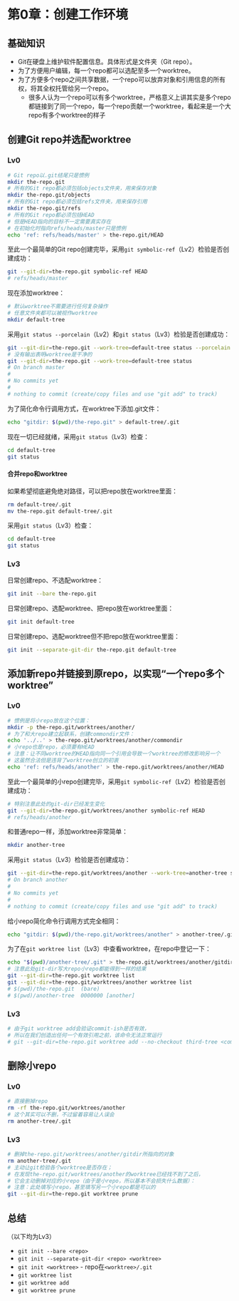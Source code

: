 # 第0章：创建工作环境

## 基础知识

- Git在硬盘上维护软件配置信息。具体形式是文件夹（Git repo）。
- 为了方便用户编辑，每一个repo都可以选配至多一个worktree。
- 为了方便多个repo之间共享数据，一个repo可以放弃对象和引用信息的所有权，将其全权托管给另一个repo。
  - 很多人认为一个repo可以有多个worktree，严格意义上讲其实是多个repo都链接到了同一个repo，每一个repo贡献一个worktree，看起来是一个大repo有多个worktree的样子

## 创建Git repo并选配worktree

### Lv0

```bash
# Git repo以.git结尾只是惯例
mkdir the-repo.git
# 所有的Git repo都必须包括objects文件夹，用来保存对象
mkdir the-repo.git/objects
# 所有的Git repo都必须包括refs文件夹，用来保存引用
mkdir the-repo.git/refs
# 所有的Git repo都必须包括HEAD
# 但是HEAD指向的目标不一定需要真实存在
# 在初始化时指向refs/heads/master只是惯例
echo 'ref: refs/heads/master' > the-repo.git/HEAD
```

至此一个最简单的Git repo创建完毕，采用`git symbolic-ref`（Lv2）检验是否创建成功：
```bash
git --git-dir=the-repo.git symbolic-ref HEAD
# refs/heads/master
```

现在添加worktree：
```bash
# 默认worktree不需要进行任何复杂操作
# 任意文件夹都可以被视作worktree
mkdir default-tree
```

采用`git status --porcelain`（Lv2）和`git status`（Lv3）检验是否创建成功：
```bash
git --git-dir=the-repo.git --work-tree=default-tree status --porcelain
# 没有输出表明worktree是干净的
git --git-dir=the-repo.git --work-tree=default-tree status
# On branch master
#
# No commits yet
#
# nothing to commit (create/copy files and use "git add" to track)
```

为了简化命令行调用方式，在worktree下添加.git文件：
```bash
echo "gitdir: $(pwd)/the-repo.git" > default-tree/.git
```

现在一切已经就绪，采用`git status`（Lv3）检查：
```bash
cd default-tree
git status
```

#### 合并repo和worktree

如果希望彻底避免绝对路径，可以把repo放在worktree里面：
```bash
rm default-tree/.git
mv the-repo.git default-tree/.git
```

采用`git status`（Lv3）检查：
```bash
cd default-tree
git status
```

### Lv3

日常创建repo、不选配worktree：
```bash
git init --bare the-repo.git
```

日常创建repo、选配worktree、把repo放在worktree里面：
```bash
git init default-tree
```

日常创建repo、选配worktree但不把repo放在worktree里面：
```bash
git init --separate-git-dir the-repo.git default-tree
```

## 添加新repo并链接到原repo，以实现“一个repo多个worktree”

### Lv0

```bash
# 惯例是将小repo放在这个位置：
mkdir -p the-repo.git/worktrees/another/
# 为了和大repo建立起联系，创建commondir文件：
echo '../..' > the-repo.git/worktrees/another/commondir
# 小repo也是repo，必须要有HEAD
# 注意：让不同worktree的HEAD指向同一个引用会导致一个worktree的修改影响另一个
# 这虽然合法但是违背了worktree创立的初衷
echo 'ref: refs/heads/another' > the-repo.git/worktrees/another/HEAD
```

至此一个最简单的小repo创建完毕，采用`git symbolic-ref`（Lv2）检验是否创建成功：
```bash
# 特别注意此处的git-dir已经发生变化
git --git-dir=the-repo.git/worktrees/another symbolic-ref HEAD
# refs/heads/another
```

和普通repo一样，添加worktree非常简单：
```bash
mkdir another-tree
```

采用`git status`（Lv3）检验是否创建成功：
```bash
git --git-dir=the-repo.git/worktrees/another --work-tree=another-tree status
# On branch another
#
# No commits yet
#
# nothing to commit (create/copy files and use "git add" to track)
```

给小repo简化命令行调用方式完全相同：
```bash
echo "gitdir: $(pwd)/the-repo.git/worktrees/another" > another-tree/.git
```

为了在`git worktree list`（Lv3）中查看worktree，在repo中登记一下：
```bash
echo "$(pwd)/another-tree/.git" > the-repo.git/worktrees/another/gitdir
# 注意此处git-dir写大repo小repo都能得到一样的结果
git --git-dir=the-repo.git worktree list
git --git-dir=the-repo.git/worktrees/another worktree list
# $(pwd)/the-repo.git  (bare)
# $(pwd)/another-tree  0000000 [another]
```

### Lv3

```bash
# 由于git worktree add会验证commit-ish是否有效，
# 所以在我们创造出任何一个有效引用之前，该命令无法正常运行
# git --git-dir=the-repo.git worktree add --no-checkout third-tree <commit-ish>
```

## 删除小repo

### Lv0

```bash
# 直接删掉repo
rm -rf the-repo.git/worktrees/another
# 这个其实可以不删，不过留着容易让人误会
rm another-tree/.git
```

### Lv3

```bash
# 删掉the-repo.git/worktrees/another/gitdir所指向的对象
rm another-tree/.git
# 主动让git检验各个worktree是否存在；
# 在发现the-repo.git/worktrees/another的worktree已经找不到了之后，
# 它会主动删掉对应的小repo（由于是小repo，所以基本不会损失什么数据）：
# 注意：此处填写小repo，甚至填写另一个小repo都是可以的
git --git-dir=the-repo.git worktree prune
```

## 总结

（以下均为Lv3）
- `git init --bare <repo>`
- `git init --separate-git-dir <repo> <worktree>`
- `git init <worktree>` - repo在`<worktree>/.git`
- `git worktree list`
- `git worktree add`
- `git worktree prune`

